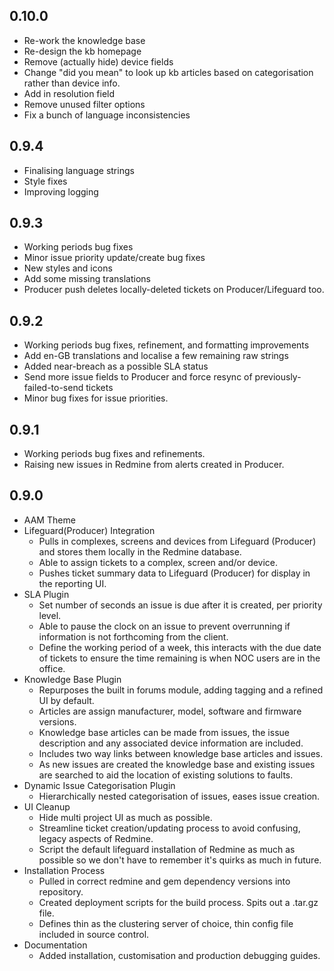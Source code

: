 
## 0.10.0

* Re-work the knowledge base
 * Re-design the kb homepage
 * Remove (actually hide) device fields
 * Change "did you mean" to look up kb articles based on categorisation rather than device info.
* Add in resolution field
* Remove unused filter options
* Fix a bunch of language inconsistencies

## 0.9.4

* Finalising language strings
* Style fixes
* Improving logging

## 0.9.3

* Working periods bug fixes
* Minor issue priority update/create bug fixes
* New styles and icons
* Add some missing translations
* Producer push deletes locally-deleted tickets on Producer/Lifeguard too.

## 0.9.2

* Working periods bug fixes, refinement, and formatting improvements
* Add en-GB translations and localise a few remaining raw strings
* Added near-breach as a possible SLA status
* Send more issue fields to Producer and force resync of previously-failed-to-send tickets
* Minor bug fixes for issue priorities.
 
## 0.9.1

* Working periods bug fixes and refinements.
* Raising new issues in Redmine from alerts created in Producer.

## 0.9.0

* AAM Theme
* Lifeguard(Producer) Integration
  * Pulls in complexes, screens and devices from Lifeguard (Producer) and stores them locally in the Redmine database.
  * Able to assign tickets to a complex, screen and/or device.
  * Pushes ticket summary data to Lifeguard (Producer) for display in the reporting UI.
* SLA Plugin
  * Set number of seconds an issue is due after it is created, per priority level.
  * Able to pause the clock on an issue to prevent overrunning if information is not forthcoming from the client.
  * Define the working period of a week, this interacts with the due date of tickets to ensure the time remaining is when NOC users are in the office.
* Knowledge Base Plugin
  * Repurposes the built in forums module, adding tagging and a refined UI by default.
  * Articles are assign manufacturer, model, software and firmware versions.
  * Knowledge base articles can be made from issues, the issue description and any associated device information are included.
  * Includes two way links between knowledge base articles and issues.
  * As new issues are created the knowledge base and existing issues are searched to aid the location of existing solutions to faults.
* Dynamic Issue Categorisation Plugin
  * Hierarchically nested categorisation of issues, eases issue creation.
* UI Cleanup
  * Hide multi project UI as much as possible.
  * Streamline ticket creation/updating process to avoid confusing, legacy aspects of Redmine.
  * Script the default lifeguard installation of Redmine as much as possible so we don't have to remember it's quirks as much in future.
* Installation Process
  * Pulled in correct redmine and gem dependency versions into repository.
  * Created deployment scripts for the build process. Spits out a .tar.gz file.
  * Defines thin as the clustering server of choice, thin config file included in source control.
* Documentation
  * Added installation, customisation and production debugging guides.